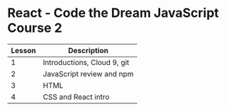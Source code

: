 # React - Code the Dream JavaScript Course 2
Lesson | Description
--- | ---
1 | Introductions, Cloud 9, git
2 | JavaScript review and npm
3 | HTML
4 | CSS and React intro
